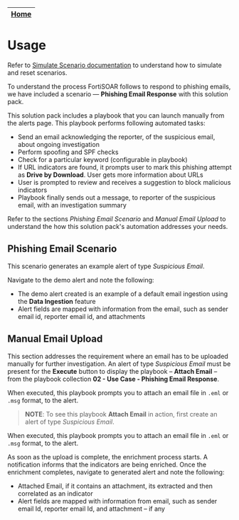 | [Home](../README.md) |
|------------------------------------------------------------------------------------------------------------------|

# Usage

Refer to [Simulate Scenario documentation](https://github.com/fortinet-fortisoar/solution-pack-soc-simulator/blob/develop/docs/usage.md) to understand how to simulate and reset scenarios.

To understand the process FortiSOAR follows to respond to phishing emails, we have included a scenario &mdash; **Phishing Email Response** with this solution pack. 

This solution pack includes a playbook that you can launch manually from the alerts page. This playbook performs following automated tasks:

- Send an email acknowledging the reporter, of the suspicious email, about ongoing investigation 
- Perform spoofing and SPF checks
- Check for a particular keyword (configurable in playbook)
- If URL indicators are found, it prompts user to mark this phishing attempt as **Drive by Download**. User gets more information about URLs
- User is prompted to review and receives a suggestion to block malicious indicators
- Playbook finally sends out a message, to reporter of the suspicious email, with an investigation summary

Refer to the sections *Phishing Email Scenario* and *Manual Email Upload* to understand the how this solution pack's automation addresses your needs.

## Phishing Email Scenario
This scenario generates an example alert of type *Suspicious Email*.

Navigate to the demo alert and note the following:

- The demo alert created is an example of a default email ingestion using the **Data Ingestion** feature
- Alert fields are mapped with information from the email, such as sender email id, reporter email id, and attachments

## Manual Email Upload

This section addresses the requirement where an email has to be uploaded manually for further investigation. An alert of type *Suspicious Email* must be present for the **Execute** button to display the playbook &ndash; **Attach Email** &ndash; from the playbook collection **02 - Use Case - Phishing Email Response**.

When executed, this playbook prompts you to attach an email file in `.eml` or `.msg` format, to the alert.

>**NOTE**: To see this playbook **Attach Email** in action, first create an alert of type *Suspicious Email*.

When executed, this playbook prompts you to attach an email file in `.eml` or `.msg` format, to the alert.

As soon as the upload is complete, the enrichment process starts. A notification informs that the indicators are being enriched. Once the enrichment completes, navigate to generated alert and note the following:
- Attached  Email, if it contains an attachment, its extracted and then correlated as an indicator 
- Alert fields are mapped with information from email, such as sender email Id, reporter email Id, and attachment &ndash; if any
